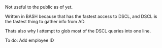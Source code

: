 Not useful to the public as of yet.

Written in BASH because that has the fastest access to DSCL, and DSCL is the fastest thing to gather info from AD. 

Thats also why I attempt to glob most of the DSCL queries into one line. 

To do: Add employee ID
